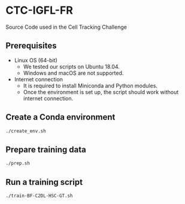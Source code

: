 # CTC-IGFL-FR
Source Code used in the Cell Tracking Challenge

## Prerequisites

- Linux OS (64-bit)
  - We tested our scripts on Ubuntu 18.04.
  - Windows and macOS are not supported.
- Internet connection
  - It is required to install Miniconda and Python modules.
  - Once the environment is set up, the script should work without internet connection.

## Create a Conda environment

```bash
./create_env.sh
```

## Prepare training data

```bash
./prep.sh
```

## Run a training script

```bash
./train-BF-C2DL-HSC-GT.sh
```